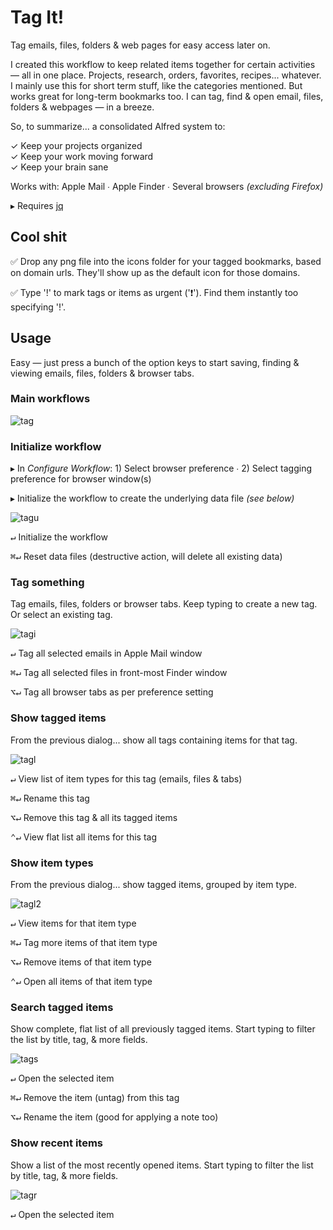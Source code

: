 # Tag It!

Tag emails, files, folders & web pages for easy access later on.

I created this workflow to keep related items together for certain activities — all in one place. Projects, research, orders, favorites, recipes... whatever. I mainly use this for short term stuff, like the categories mentioned. But works great for long-term bookmarks too. I can tag, find & open email, files, folders & webpages — in a breeze. 

So, to summarize... a consolidated Alfred system to:  

✓  Keep your projects organized  
✓  Keep your work moving forward  
✓  Keep your brain sane

Works with: Apple Mail ∙ Apple Finder ∙ Several browsers *(excluding Firefox)*

▸ Requires [jq](https://formulae.brew.sh/formula/jq)

## Cool shit

✅ Drop any png file into the icons folder for your tagged bookmarks, based on domain urls. They'll show up as the default icon for those domains.

✅ Type '!' to mark tags or items as urgent ('❗'). Find them instantly too specifying '!'.

## Usage

Easy — just press a bunch of the option keys to start saving, finding & viewing emails, files, folders & browser tabs. 

### Main workflows

![tag](assets/tag.png)  

### Initialize workflow

▸ In *Configure Workflow*: 1) Select browser preference ∙ 2) Select tagging preference for browser window(s)

▸ Initialize the workflow to create the underlying data file *(see below)*

![tagu](assets/tagu.png)   

<kbd>↵</kbd>  Initialize the workflow

<kbd>⌘</kbd><kbd>↵</kbd> Reset data files (destructive action, will delete all existing data)

### Tag something

Tag emails, files, folders or browser tabs. Keep typing to create a new tag. Or select an existing tag.

![tagi](assets/tagi.png)   

<kbd>↵</kbd>  Tag all selected emails in Apple Mail window

<kbd>⌘</kbd><kbd>↵</kbd> Tag all selected files in front-most Finder window

<kbd>⌥</kbd><kbd>↵</kbd> Tag all browser tabs as per preference setting

### Show tagged items

From the previous dialog... show all tags containing items for that tag.

![tagl](assets/tagl.png)  

<kbd>↵</kbd>  View list of item types for this tag (emails, files & tabs)

<kbd>⌘</kbd><kbd>↵</kbd> Rename this tag

<kbd>⌥</kbd><kbd>↵</kbd> Remove this tag & all its tagged items

<kbd>⌃</kbd><kbd>↵</kbd> View flat list all items for this tag

### Show item types

From the previous dialog... show tagged items, grouped by item type.

![tagl2](assets/tagl2.png)  

<kbd>↵</kbd>  View items for that item type

<kbd>⌘</kbd><kbd>↵</kbd>  Tag more items of that item type

<kbd>⌥</kbd><kbd>↵</kbd>  Remove items of that item type

<kbd>⌃</kbd><kbd>↵</kbd>  Open all items of that item type

### Search tagged items

Show complete, flat list of all previously tagged items. Start typing to filter the list by title, tag, & more fields.

![tags](assets/tags.png)  

<kbd>↵</kbd>  Open the selected item

<kbd>⌘</kbd><kbd>↵</kbd> Remove the item (untag) from this tag

<kbd>⌥</kbd><kbd>↵</kbd> Rename the item (good for applying a note too)

### Show recent items

Show a list of the most recently opened items. Start typing to filter the list by title, tag, & more fields.

![tagr](assets/tagr.png)  

<kbd>↵</kbd>  Open the selected item
